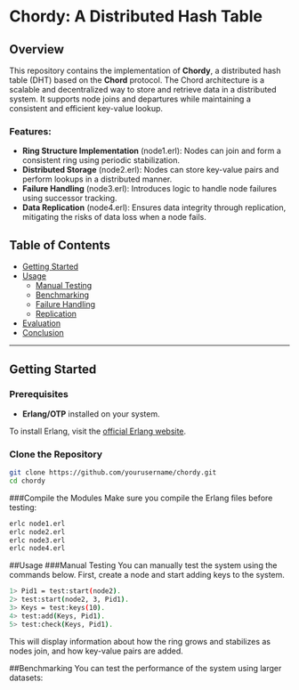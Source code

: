 # Chordy: A Distributed Hash Table

## Overview

This repository contains the implementation of **Chordy**, a distributed hash table (DHT) based on the **Chord** protocol. The Chord architecture is a scalable and decentralized way to store and retrieve data in a distributed system. It supports node joins and departures while maintaining a consistent and efficient key-value lookup.

### Features:
- **Ring Structure Implementation** (node1.erl): Nodes can join and form a consistent ring using periodic stabilization.
- **Distributed Storage** (node2.erl): Nodes can store key-value pairs and perform lookups in a distributed manner.
- **Failure Handling** (node3.erl): Introduces logic to handle node failures using successor tracking.
- **Data Replication** (node4.erl): Ensures data integrity through replication, mitigating the risks of data loss when a node fails.

## Table of Contents
- [Getting Started](#getting-started)
- [Usage](#usage)
  - [Manual Testing](#manual-testing)
  - [Benchmarking](#benchmarking)
  - [Failure Handling](#failure-handling)
  - [Replication](#replication)
- [Evaluation](#evaluation)
- [Conclusion](#conclusion)

---

## Getting Started

### Prerequisites
- **Erlang/OTP** installed on your system.
  
To install Erlang, visit the [official Erlang website](https://www.erlang.org/downloads).

### Clone the Repository
```bash
git clone https://github.com/yourusername/chordy.git
cd chordy
````
###Compile the Modules
Make sure you compile the Erlang files before testing:

```bash
erlc node1.erl
erlc node2.erl
erlc node3.erl
erlc node4.erl
```
##Usage
###Manual Testing
You can manually test the system using the commands below. First, create a node and start adding keys to the system.
```bash
1> Pid1 = test:start(node2).
2> test:start(node2, 3, Pid1).
3> Keys = test:keys(10).
4> test:add(Keys, Pid1).
5> test:check(Keys, Pid1).
```
This will display information about how the ring grows and stabilizes as nodes join, and how key-value pairs are added.

##Benchmarking
You can test the performance of the system using larger datasets:
